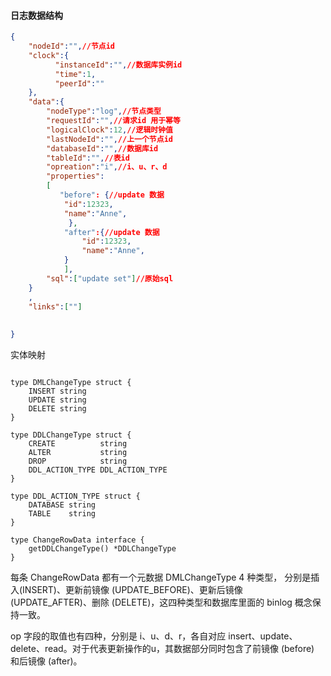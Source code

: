 
#### 日志数据结构
```json
{
    "nodeId":"",//节点id
    "clock":{
          "instanceId":"",//数据库实例id
          "time":1,
          "peerId":""
    },
    "data":{
        "nodeType":"log",//节点类型
        "requestId":"",//请求id 用于幂等
        "logicalClock":12,//逻辑时钟值
        "lastNodeId":"",//上一个节点id
        "databaseId":"",//数据库id
        "tableId":"",//表id
        "opreation":"i",//i、u、r、d
        "properties":
        [
           "before": {//update 数据
            "id":12323,
            "name":"Anne",
             },
            "after":{//update 数据
                "id":12323,
                "name":"Anne",
            }
            ],
        "sql":["update set"]//原始sql
    }
    ,
    "links":[""]
 
   
}
```

实体映射

```golang

type DMLChangeType struct {
	INSERT string
	UPDATE string
	DELETE string
}

type DDLChangeType struct {
	CREATE          string
	ALTER           string
	DROP            string
	DDL_ACTION_TYPE DDL_ACTION_TYPE
}

type DDL_ACTION_TYPE struct {
	DATABASE string
	TABLE    string
}

type ChangeRowData interface {
	getDDLChangeType() *DDLChangeType
}
```

每条 ChangeRowData 都有一个元数据 DMLChangeType 4 种类型， 分别是插入(INSERT)、更新前镜像 (UPDATE_BEFORE)、更新后镜像 (UPDATE_AFTER)、删除 (DELETE)，这四种类型和数据库里面的 binlog 概念保持一致。

op 字段的取值也有四种，分别是 i、u、d、r，各自对应 insert、update、delete、read。对于代表更新操作的u，其数据部分同时包含了前镜像 (before) 和后镜像 (after)。
